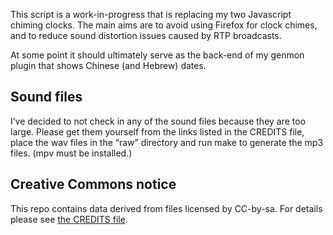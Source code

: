 This script is a work-in-progress that is replacing my two Javascript chiming clocks.
The main aims are to avoid using Firefox for clock chimes,
and to reduce sound distortion issues caused by RTP broadcasts.

At some point it should ultimately serve as the back-end of my genmon plugin that shows Chinese (and Hebrew) dates.

Sound files
-----------
I’ve decided to not check in any of the sound files because they are too large.
Please get them yourself from the links listed in the CREDITS file,
place the wav files in the “raw” directory and run make to generate the mp3 files.
(mpv must be installed.)

Creative Commons notice
-----------------------
This repo contains data derived from files licensed by CC-by-sa.
For details please see [the CREDITS file](doc/CREDITS.md).
